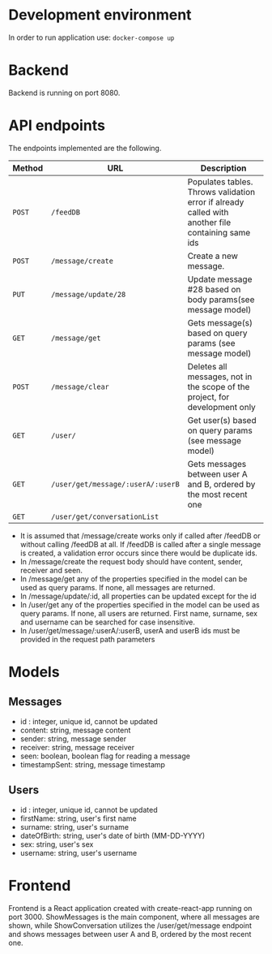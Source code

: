 # Development environment

In order to run application use:
`docker-compose up`

# Backend

Backend is running on port 8080.

# API endpoints

The endpoints implemented are the following.

| Method | URL                               | Description                                                                                       |
| ------ | --------------------------------- | ------------------------------------------------------------------------------------------------- |
| `POST` | `/feedDB`                         | Populates tables. Throws validation error if already called with another file containing same ids |
| `POST` | `/message/create`                 | Create a new message.                                                                             |
| `PUT`  | `/message/update/28`              | Update message #28 based on body params(see message model)                                        |
| `GET`  | `/message/get`                    | Gets message(s) based on query params (see message model)                                         |
| `POST` | `/message/clear`                  | Deletes all messages, not in the scope of the project, for development only                       |
| `GET`  | `/user/`                          | Get user(s) based on query params (see message model)                                             |
| `GET`  | `/user/get/message/:userA/:userB` | Gets messages between user A and B, ordered by the most recent one                                |
| `GET`  | `/user/get/conversationList`      |                                                                                                   |

- It is assumed that /message/create works only if called after /feedDB or without calling /feedDB at all. If /feedDB is called after a single message is
  created, a validation error occurs since there would be duplicate ids.
- In /message/create the request body should have content, sender, receiver and seen.
- In /message/get any of the properties specified in the model can be used as query params. If none, all messages are returned.
- In /message/update/:id, all properties can be updated except for the id
- In /user/get any of the properties specified in the model can be used as query params. If none, all users are returned. First name,
  surname, sex and username can be searched for case insensitive.
- In /user/get/message/:userA/:userB, userA and userB ids must be provided in the request path parameters

# Models

## Messages

- id : integer, unique id, cannot be updated
- content: string, message content
- sender: string, message sender
- receiver: string, message receiver
- seen: boolean, boolean flag for reading a message
- timestampSent: string, message timestamp

## Users

- id : integer, unique id, cannot be updated
- firstName: string, user's first name
- surname: string, user's surname
- dateOfBirth: string, user's date of birth (MM-DD-YYYY)
- sex: string, user's sex
- username: string, user's username

# Frontend

Frontend is a React application created with create-react-app running on port 3000. ShowMessages is the main component, where all messages are shown, while ShowConversation utilizes the /user/get/message endpoint and shows messages between user A and B, ordered by the most recent one.

